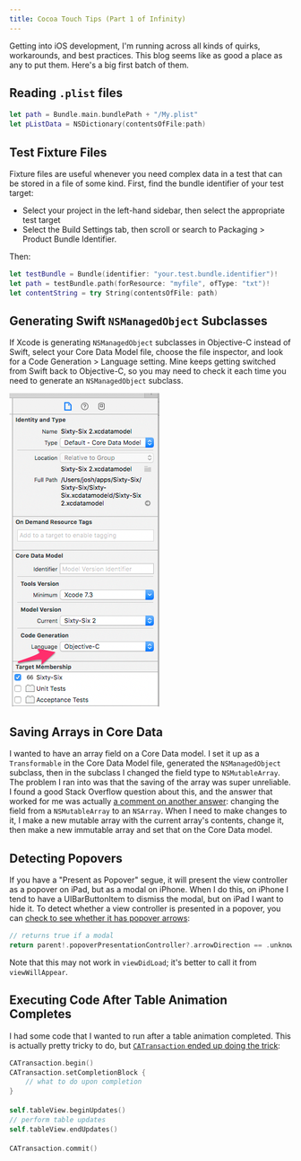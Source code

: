 ```yaml
---
title: Cocoa Touch Tips (Part 1 of Infinity)
---
```


Getting into iOS development, I'm running across all kinds of quirks, workarounds, and best practices. This blog seems like as good a place as any to put them. Here's a big first batch of them.

## Reading `.plist` files

```swift
let path = Bundle.main.bundlePath + "/My.plist"
let pListData = NSDictionary(contentsOfFile:path)
```

## Test Fixture Files

Fixture files are useful whenever you need complex data in a test that can be stored in a file of some kind. First, find the bundle identifier of your test target:

* Select your project in the left-hand sidebar, then select the appropriate test target
* Select the Build Settings tab, then scroll or search to Packaging > Product Bundle Identifier.

Then:

```swift
let testBundle = Bundle(identifier: "your.test.bundle.identifier")!
let path = testBundle.path(forResource: "myfile", ofType: "txt")!
let contentString = try String(contentsOfFile: path)
```

## Generating Swift `NSManagedObject` Subclasses

If Xcode is generating `NSManagedObject` subclasses in Objective-C instead of Swift, select your Core Data Model file, choose the file inspector, and look for a Code Generation > Language setting. Mine keeps getting switched from Swift back to Objective-C, so you may need to check it each time you need to generate an `NSManagedObject` subclass.

![Setting the model file language](/img/posts/cocoa-touch-tips/model-file-language.png)

## Saving Arrays in Core Data

I wanted to have an array field on a Core Data model. I set it up as a `Transformable` in the Core Data Model file, generated the `NSManagedObject` subclass, then in the subclass I changed the field type to `NSMutableArray`. The problem I ran into was that the saving of the array was super unreliable. I found a good Stack Overflow question about this, and the answer that worked for me was actually [a comment on another answer](http://stackoverflow.com/questions/3057168/core-data-not-saving-changes-to-transformable-property#comment4307153_3059081): changing the field from a `NSMutableArray` to an `NSArray`. When I need to make changes to it, I make a new mutable array with the current array's contents, change it, then make a new immutable array and set that on the Core Data model.

## Detecting Popovers

If you have a "Present as Popover" segue, it will present the view controller as a popover on iPad, but as a modal on iPhone. When I do this, on iPhone I tend to have a UIBarButtonItem to dismiss the modal, but on iPad I want to hide it. To detect whether a view controller is presented in a popover, you can [check to see whether it has popover arrows](http://stackoverflow.com/questions/4191840/determine-if-a-view-is-inside-of-a-popover-view/31656088#31656088):

```swift
// returns true if a modal
return parent!.popoverPresentationController?.arrowDirection == .unknown
```

Note that this may not work in `viewDidLoad`; it's better to call it from `viewWillAppear`.

## Executing Code After Table Animation Completes

I had some code that I wanted to run after a table animation completed. This is actually pretty tricky to do, but [`CATransaction` ended up doing the trick](http://stackoverflow.com/questions/8794501/uitableview-beginupdates-endupdates-callback/14632439#14632439):

```swift
CATransaction.begin()
CATransaction.setCompletionBlock {
    // what to do upon completion
}
    
self.tableView.beginUpdates()
// perform table updates
self.tableView.endUpdates()
    
CATransaction.commit()
```